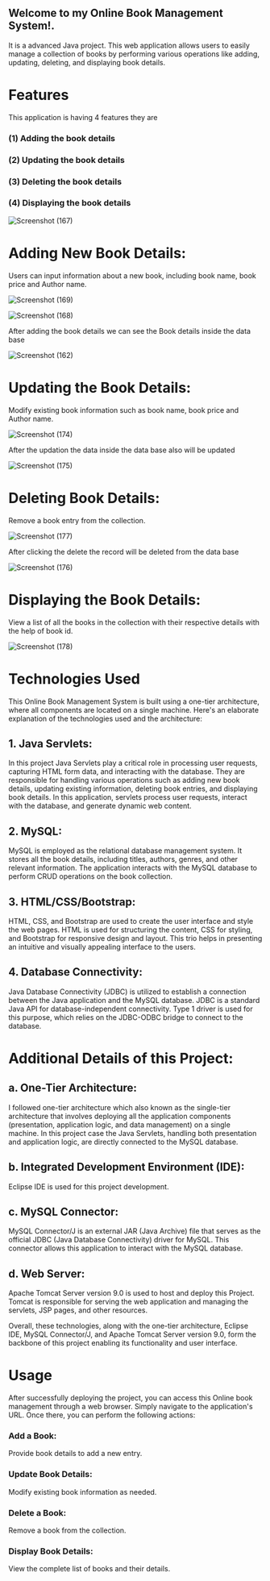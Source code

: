 
## Welcome to my Online Book Management System!.

It is a advanced Java project. This web application allows users to easily manage a collection of books by performing various operations like adding, updating, deleting, and displaying book details.

# Features

This application is having 4 features they  are

### (1) Adding the book details
### (2) Updating the book details
### (3) Deleting the book details
### (4) Displaying the book details



![Screenshot (167)](https://github.com/Sathwik-07/Online-Book-Management-System/assets/130444732/fe924b3b-0b3b-4ab1-bb54-28e55b5ce074)




# Adding New Book Details: 

Users can input information about a new book, including book name, book price and Author name.


![Screenshot (169)](https://github.com/Sathwik-07/Online-Book-Management-System/assets/130444732/ea72d706-e869-4e78-9190-b77b86ff60b7)


![Screenshot (168)](https://github.com/Sathwik-07/Online-Book-Management-System/assets/130444732/9159ce7a-d96a-4f4f-9d8c-56b454df13dd)


After adding the book details we can see the Book details inside the data base 


![Screenshot (162)](https://github.com/Sathwik-07/Online-Book-Management-System/assets/130444732/e71a8632-01d6-4651-8f95-cb8a8ee15381)




# Updating the Book Details: 
Modify existing book information such as book name, book price and Author name.


![Screenshot (174)](https://github.com/Sathwik-07/Online-Book-Management-System/assets/130444732/654103bd-4c1f-44d8-b8dc-d389953fcc0e)

After the updation the data inside the data base also will be updated

![Screenshot (175)](https://github.com/Sathwik-07/Online-Book-Management-System/assets/130444732/f92a3f02-c67f-49bc-98df-2bf574265304)




# Deleting  Book Details: 
Remove a book entry from the collection.

![Screenshot (177)](https://github.com/Sathwik-07/Online-Book-Management-System/assets/130444732/30c5df0f-6ceb-4c68-b68e-9d6edb9d6c59)

After clicking the delete the record will be deleted from the data base

![Screenshot (176)](https://github.com/Sathwik-07/Online-Book-Management-System/assets/130444732/b7636ca7-7725-4dd5-ac3d-9b7286f2df3c)




# Displaying the  Book Details: 
View a list of all the books in the collection with their respective details with the help of book id.

![Screenshot (178)](https://github.com/Sathwik-07/Online-Book-Management-System/assets/130444732/5e7e31d8-c1b2-4a15-8282-dba5aab3848a)


# Technologies Used

This Online Book Management System is built using a one-tier architecture, where all components are located on a single machine. Here's an elaborate explanation of the technologies used and the architecture:

## 1. Java Servlets:

In this project Java Servlets play a critical role in processing user requests, capturing HTML form data, and interacting with the database. They are responsible for handling various operations such as adding new book details, updating existing information, deleting book entries, and displaying book details.
In this application, servlets process user requests, interact with the database, and generate dynamic web content.


## 2. MySQL:

MySQL is employed as the relational database management system. It stores all the book details, including titles, authors, genres, and other relevant information. The application interacts with the MySQL database to perform CRUD operations on the book collection.

## 3. HTML/CSS/Bootstrap:

HTML, CSS, and Bootstrap are used to create the user interface and style the web pages. HTML is used for structuring the content, CSS for styling, and Bootstrap for responsive design and layout. This trio helps in presenting an intuitive and visually appealing interface to the users.

## 4. Database Connectivity:
Java Database Connectivity (JDBC) is utilized to establish a connection between the Java application and the MySQL database. JDBC is a standard Java API for database-independent connectivity. Type 1 driver is used for this purpose, which relies on the JDBC-ODBC bridge to connect to the database.

# Additional Details of this Project:

## a. One-Tier Architecture:
I followed one-tier architecture which also known as the single-tier architecture that involves deploying all the application components (presentation, application logic, and data management) on a single machine. In this project case the Java Servlets, handling both presentation and application logic, are directly connected to the MySQL database.

## b. Integrated Development Environment (IDE):
Eclipse IDE is used for this project development.

## c. MySQL Connector:

MySQL Connector/J is an external JAR (Java Archive) file that serves as the official JDBC (Java Database Connectivity) driver for MySQL. This connector allows this application to interact with the MySQL database.

## d. Web Server:

Apache Tomcat Server version 9.0 is used to host and deploy this Project. Tomcat is responsible for serving the web application and managing the servlets, JSP pages, and other resources.

Overall, these technologies, along with the one-tier architecture, Eclipse IDE, MySQL Connector/J, and Apache Tomcat Server version 9.0, form the backbone of this project  enabling its functionality and user interface.


# Usage

After successfully deploying the project, you can access this Online book management through a web browser. Simply navigate to the application's URL. Once there, you can perform the following actions:

### Add a Book: 
Provide book details to add a new entry.

### Update Book Details: 
Modify existing book information as needed.

### Delete a Book: 
Remove a book from the collection.

### Display Book Details: 
View the complete list of books and their details.

